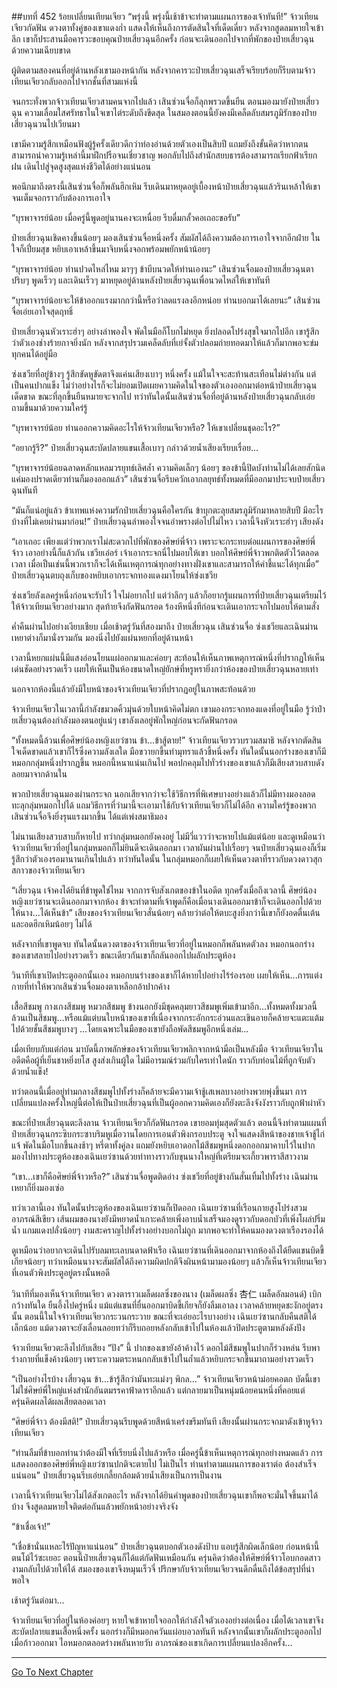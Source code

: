 ##บทที่ 452 ร้อยเปลี่ยนเทียนเจียว
“พรุ่งนี้ พรุ่งนี้เช้าข้าจะทำตามแผนการของเจ้าทันที!” จ้าวเทียนเจียวกัดฟัน ดวงตาทั้งคู่ของเขาแดงก่ำ แสดงให้เห็นถึงการตัดสินใจที่เด็ดเดี่ยว หลังจากสูดลมหายใจเข้าลึก เขาก็ประสานมือคารวะขอบคุณป๋ายเสี่ยวฉุนอีกครั้ง ก่อนจะเดินออกไปจากที่พักของป๋ายเสี่ยวฉุนด้วยความเฉียบขาด

ผู้ติดตามสองคนที่อยู่ด้านหลังเขามองหน้ากัน หลังจากคารวะป๋ายเสี่ยวฉุนเสร็จเรียบร้อยก็รีบตามจ้าวเทียนเจียวกลับออกไปจากชั้นที่สามแห่งนี้

จนกระทั่งพวกจ้าวเทียนเจียวสามคนจากไปแล้ว เสินซ่วนจื่อก็ลุกพรวดขึ้นยืน ตอนมองมายังป๋ายเสี่ยวฉุน ความเลื่อมใสศรัทธาในใจเขาไต่ระดับถึงขีดสุด ในสมองตอนนี้ยังคงมีเคล็ดลับสมรภูมิรักของป๋ายเสี่ยวฉุนวนไปเวียนมา

เขามีความรู้สึกเหมือนฟังผู้รู้ครั้งเดียวดีกว่าท่องอ่านด้วยตัวเองเป็นสิบปี แถมยังถึงขั้นคิดว่าหากตนสามารถนำความรู้เหล่านี้มาฝึกปรือจนเชี่ยวชาญ พอกลับไปถึงสำนักสยบธารต้องสามารถเรียกฟ้าเรียกฝน เดินไปสู่จุดสูงสุดแห่งชีวิตได้อย่างแน่นอน

พอนึกมาถึงตรงนี้เสินซ่วนจื่อก็พลันฮึกเหิม รีบเดินมาหยุดอยู่เบื้องหน้าป๋ายเสี่ยวฉุนแล้วรินเหล้าให้เขาจนเต็มจอกราวกับต้องการเอาใจ

“บุรพาจารย์น้อย เมื่อครู่นี้พูดอยู่นานคงจะเหนื่อย รีบดื่มกลั้วคอเถอะขอรับ”

ป๋ายเสี่ยวฉุนเชิดคางขึ้นน้อยๆ มองเสินซ่วนจื่อหนึ่งครั้ง สัมผัสได้ถึงความต้องการเอาใจจากอีกฝ่าย ในใจก็เปี่ยมสุข หยิบเอาเหล้าขึ้นมาจิบหนึ่งจอกพร้อมพยักหน้าน้อยๆ

“บุรพาจารย์น้อย ท่านปวดไหล่ไหม มาๆๆ ข้าบีบนวดให้ท่านเองนะ” เสินซ่วนจื่อมองป๋ายเสี่ยวฉุนตาปริบๆ พูดเร็วๆ และเดินเร็วๆ มาหยุดอยู่ด้านหลังป๋ายเสี่ยวฉุนเพื่อนวดไหล่ให้เขาทันที

“บุรพาจารย์น้อยจะให้ข้าออกแรงมากกว่านี้หรือว่าลดแรงลงอีกหน่อย ท่านบอกมาได้เลยนะ” เสินซ่วนจื่อเอ่ยเอาใจสุดฤทธิ์

ป๋ายเสี่ยวฉุนหัวเราะฮ่าๆ อย่างลำพองใจ พัดในมือก็โบกไม่หยุด ยิ่งปลอดโปร่งสุขใจมากไปอีก เขารู้สึกว่าตัวเองช่างร้ายกาจยิ่งนัก หลังจากสรุปรวมเคล็ดลับที่เย่จั้งตัวปลอมถ่ายทอดมาให้แล้วก็มากพอจะข่มทุกคนได้อยู่มือ

ซ่งเชวียที่อยู่ข้างๆ รู้สึกขัดหูขัดตาจึงแค่นเสียงเบาๆ หนึ่งครั้ง แม้ในใจจะสะท้านสะเทือนไม่ต่างกัน แต่เป็นคนปากแข็ง ไม่ว่าอย่างไรก็จะไม่ยอมเปิดเผยความคิดในใจของตัวเองออกมาต่อหน้าป๋ายเสี่ยวฉุนเด็ดขาด ขณะที่ลุกขึ้นยืนหมายจะจากไป ทว่าทันใดนั้นเสินซ่วนจื่อที่อยู่ด้านหลังป๋ายเสี่ยวฉุนกลับเอ่ยถามขึ้นมาด้วยความใคร่รู้

“บุรพาจารย์น้อย ท่านออกความคิดอะไรให้จ้าวเทียนเจียวหรือ? ให้เขาเปลี่ยนชุดอะไร?”

“อยากรู้รึ?” ป๋ายเสี่ยวฉุนสะบัดปลายแขนเสื้อเบาๆ กล่าวด้วยน้ำเสียงเรียบเรื่อย...

“บุรพาจารย์น้อยฉลาดหลักแหลมวรยุทธ์เลิศล้ำ ความคิดเล็กๆ น้อยๆ ของข้านี้ปิดบังท่านไม่ได้เลยสักนิด แค่มองปราดเดียวท่านก็มองออกแล้ว” เสินซ่วนจื่อรีบควักเอากลยุทธ์ทั้งหมดที่มีออกมาประจบป๋ายเสี่ยวฉุนทันที

“มันก็แน่อยู่แล้ว ข้าเทพแห่งความรักป๋ายเสี่ยวฉุนคือใครกัน ข้าบุกตะลุยสมรภูมิรักมาหลายสิบปี มีอะไรบ้างที่ไม่เคยผ่านมาก่อน!” ป๋ายเสี่ยวฉุนลำพองใจจนอำพรางต่อไปไม่ไหว เวลานี้จึงหัวเราะฮ่าๆ เสียงดัง

“เอาเถอะ เพียงแต่ว่าพวกเราไม่สะดวกไปที่พักของศิษย์พี่จ้าว เพราะจะกระทบต่อแผนการของศิษย์พี่จ้าว เอาอย่างนี้ก็แล้วกัน เชวียเอ๋อร์ เจ้าเอากระจกนี่ไปมอบให้เขา บอกให้ศิษย์พี่จ้าวพกติดตัวไว้ตลอดเวลา เมื่อเป็นเช่นนี้พวกเราก็จะได้เห็นเหตุการณ์ทุกอย่างทางฝั่งเขาและสามารถให้คำชี้แนะได้ทุกเมื่อ” ป๋ายเสี่ยวฉุนตบถุงเก็บของหยิบเอากระจกทองแดงมาโยนให้ซ่งเชวีย

ซ่งเชวียลังเลครู่หนึ่งก่อนจะรับไว้ ใจไม่อยากไป แต่ว่าลึกๆ แล้วก็อยากรู้แผนการที่ป๋ายเสี่ยวฉุนเตรียมไว้ให้จ้าวเทียนเจียวอย่างมาก สุดท้ายจึงกัดฟันกรอด ร้องหึหนึ่งทีก่อนจะเดินเอากระจกไปมอบให้ตามสั่ง

ค่ำคืนผ่านไปอย่างเงียบเชียบ เมื่อเช้าตรู่วันที่สองมาถึง ป๋ายเสี่ยวฉุน เสินซ่วนจื่อ ซ่งเชวียและเฉินม่านเหยาต่างก็มานั่งรวมกัน มองนิ่งไปยังแผ่นหยกที่อยู่ด้านหน้า

เวลานี้หยกแผ่นนี้มีแสงอ่อนโยนแผ่ออกมาและค่อยๆ สะท้อนให้เห็นภาพเหตุการณ์หนึ่งที่ปรากฏให้เห็นเด่นชัดอย่างรวดเร็ว เผยให้เห็นเป็นห้องขนาดใหญ่ยักษ์ที่หรูหรายิ่งกว่าห้องของป๋ายเสี่ยวฉุนหลายเท่า

นอกจากห้องนี้แล้วยังมีใบหน้าของจ้าวเทียนเจียวที่ปรากฏอยู่ในภาพสะท้อนด้วย

จ้าวเทียนเจียวในเวลานี้กำลังขมวดคิ้วมุ่นด้วยใบหน้าคิดไม่ตก เขามองกระจกทองแดงที่อยู่ในมือ รู้ว่าป๋ายเสี่ยวฉุนต้องกำลังมองตนอยู่แน่ๆ เขาลังเลอยู่พักใหญ่ก่อนจะกัดฟันกรอด

“ทั้งหมดนี้ล้วนเพื่อศิษย์น้องหญิงเยว่ซาน ข้า...ข้าสู้ตาย!” จ้าวเทียนเจียวรวบรวมสมาธิ หลังจากตัดสินใจเด็ดขาดแล้วเขาก็ไร้ซึ่งความลังเลใด มือขวายกขึ้นทำมุทราแล้วชี้หนึ่งครั้ง ทันใดนั้นนอกร่างของเขาก็มีหมอกกลุ่มหนึ่งปรากฏขึ้น หมอกนี้หนาแน่นเกินไป พอปกคลุมไปทั่วร่างของเขาแล้วก็มีเสียงสวบสาบดังลอยมาจากด้านใน

พวกป๋ายเสี่ยวฉุนมองผ่านกระจก นอกเสียจากว่าจะใช้วิธีการที่พิเศษบางอย่างแล้วก็ไม่มีทางมองลอดทะลุกลุ่มหมอกไปได้ แถมวิธีการที่ว่ามานี้จะเอามาใช้กับจ้าวเทียนเจียวก็ไม่ได้อีก ความใคร่รู้ของพวกเสินซ่วนจื่อจึงยิ่งรุนแรงมากขึ้น ได้แต่เพ่งสมาธิมอง

ไม่นานเสียงสวบสาบก็หายไป ทว่ากลุ่มหมอกยังคงอยู่ ไม่มีวี่แววว่าจะหายไปแม้แต่น้อย และดูเหมือนว่าจ้าวเทียนเจียวที่อยู่ในกลุ่มหมอกก็ไม่ยินดีจะเดินออกมา เวลาผันผ่านไปเรื่อยๆ จนป๋ายเสี่ยวฉุนเองก็เริ่มรู้สึกว่าตัวเองรอมานานเกินไปแล้ว ทว่าทันใดนั้น ในกลุ่มหมอกก็เผยให้เห็นดวงตาที่ราวกับดวงดาวสุกสกาวของจ้าวเทียนเจียว

“เสี่ยวฉุน เจ้าคงได้ยินที่ข้าพูดใช่ไหม จากการจับสังเกตของข้าในอดีต ทุกครั้งเมื่อถึงเวลานี้ ศิษย์น้องหญิงเยว่ซานจะเดินออกมาจากห้อง ข้าจะทำตามที่เจ้าพูดก็คือเมื่อนางเดินออกมาข้าก็จะเดินออกไปด้วย ให้นาง...ได้เห็นข้า” เสียงของจ้าวเทียนเจียวสั่นน้อยๆ คล้ายว่าต่อให้ตบะสูงยิ่งกว่านี้เขาก็ยังอดตื่นเต้น และอดฮึกเหิมน้อยๆ ไม่ได้

หลังจากที่เขาพูดจบ ทันใดนั้นดวงตาของจ้าวเทียนเจียวที่อยู่ในหมอกก็พลันหดตัวลง หมอกนอกร่างของเขาสลายไปอย่างรวดเร็ว ขณะเดียวกันเขาก็ถลันออกไปผลักประตูห้อง

วินาทีที่เขาเปิดประตูออกนั้นเอง หมอกบนร่างของเขาก็ได้หายไปอย่างไร้ร่องรอย เผยให้เห็น...การแต่งกายที่ทำให้พวกเสินซ่วนจื่อมองตาเหลือกอ้าปากค้าง

เสื้อสีชมพู กางเกงสีชมพู หมวกสีชมพู ข้างนอกยังมีชุดคลุมยาวสีชมพูเพิ่มเข้ามาอีก...ทั้งหมดทั้งมวลนี้ล้วนเป็นสีชมพู...หรือแม้แต่บนใบหน้าของเขาที่เนื่องจากกระอักกระอ่วนและเขินอายก็คล้ายจะแตะแต้มไปด้วยชั้นสีชมพูบางๆ ...โดยเฉพาะในมือของเขายังถือพัดสีชมพูอีกหนึ่งเล่ม...

เมื่อเทียบกับแต่ก่อน มาบัดนี้ภาพลักษ์ของจ้าวเทียนเจียวพลิกจากหน้ามือเป็นหลังมือ จ้าวเทียนเจียวในอดีตคือผู้ที่เย็นชาหยิ่งยโส สูงส่งเกินผู้ใด ไม่มีอารมณ์ร่วมกับใครเท่าใดนัก ราวกับท่อนไม้ที่ถูกจับตัวด้วยน้ำแข็ง!

ทว่าตอนนี้เมื่ออยู่ท่ามกลางสีชมพูไปทั้งร่างก็คล้ายจะมีความเจ้าชู้เสเพลบางอย่างพวยพุ่งขึ้นมา การเปลี่ยนแปลงครั้งใหญ่นี้ต่อให้เป็นป๋ายเสี่ยวฉุนที่เป็นผู้ออกความคิดเองก็ยังตะลึงจังงังราวกับถูกฟ้าผ่าหัว

ขณะที่ป๋ายเสี่ยวฉุนตะลึงลาน จ้าวเทียนเจียวก็กัดฟันกรอด เขายอมทุ่มสุดตัวแล้ว ตอนนี้จึงทำตามแผนที่ป๋ายเสี่ยวฉุนกระซิบกระซาบริมหูเมื่อวานโดยการเอนตัวพิงกรอบประตู จงใจแสดงสีหน้าของชายเจ้าชู้ไก่แจ้ พัดในมือโบกขึ้นลงช้าๆ หรี่ตาทั้งคู่ลง แถมยังหยิบเอาดอกไม้สีชมพูหนึ่งดอกออกมาคาบไว้ในปาก มองไปทางประตูห้องของเฉินเยว่ซานด้วยท่าทางราวกับขุนนางใหญ่ที่เตรียมจะเกี้ยวพาราสีสาวงาม

“เขา...เขาก็คือศิษย์พี่จ้าวหรือ?” เสินซ่วนจื่อพูดติดอ่าง ซ่งเชวียที่อยู่ข้างกันสั่นเทิ้มไปทั้งร่าง เฉินม่านเหยาก็ยิ่งมองเซ่อ

ทว่าเวลานี้เอง ทันใดนั้นประตูห้องของเฉินเยว่ซานก็เปิดออก เฉินเยว่ซานที่เรือนกายสูงโปร่งสวมอาภรณ์สีเขียว เส้นผมของนางยังมีหยาดน้ำเกาะคล้ายเพิ่งอาบน้ำเสร็จมองดูราวกับดอกบัวที่เพิ่งโผล่ปริ่มน้ำ แกมแดงปลั่งน้อยๆ งามสะคราญไปทั้งร่างอย่างบอกไม่ถูก มากพอจะทำให้คนมองดวงตาเรืองรองได้

ดูเหมือนว่าอยากจะเดินไปรับลมทะเลบนดาดฟ้าเรือ เฉินเยว่ซานที่เดินออกมาจากห้องถึงได้ยืดแขนบิดขี้เกียจน้อยๆ ทว่าเหมือนนางจะสัมผัสได้ถึงความผิดปกติจึงผินหน้ามามองน้อยๆ แล้วก็เห็นจ้าวเทียนเจียวที่เอนตัวพิงประตูอยู่ตรงนั้นพอดี

วินาทีที่มองเห็นจ้าวเทียนเจียว ดวงตาราวเมล็ดผลซิ่งของนาง (เมล็ดผลซิ่ง 杏仁 เมล็ดอัลมอนด์) เบิกกว้างทันใด ยืนอึ้งไปครู่หนึ่ง แม้แต่แขนที่ยื่นออกมาบิดขี้เกียจก็ยังลืมเอาลง เวลาคล้ายหยุดชะงักอยู่ตรงนั้น ตอนนี้ในใจจ้าวเทียนเจียวกระวนกระวาย ขณะที่จะเอ่ยอะไรบางอย่าง เฉินเยว่ซานกลับคืนสติได้เล็กน้อย แม้ดวงตาจะยังเลื่อนลอยทว่าก็รีบถอยหลังกลับเข้าไปในห้องแล้วปิดประตูตามหลังดังปัง

จ้าวเทียนเจียวตะลึงไปกับเสียง “ปัง” นี้ ปากของเขายังอ้าค้างไว้ ดอกไม้สีชมพูในปากก็ร่วงหล่น รีบพาร่างกายที่แข็งค้างน้อยๆ เพราะความตระหนกกลับเข้าไปในถ้ำแล้วหยิบกระจกขึ้นมาถามอย่างรวดเร็ว

“เป็นอย่างไรบ้าง เสี่ยวฉุน ข้า...ข้ารู้สึกว่ามันทะแม่งๆ พิกล...” จ้าวเทียนเจียวหน้าม่อยคอตก บัดนี้เขาไม่ใช่ศิษย์พี่ใหญ่แห่งสำนักอันตมรรคาฟ้าดาราอีกแล้ว แต่กลายมาเป็นหนุ่มน้อยคนหนึ่งที่คอยแต่ครุ่นคิดผลได้ผลเสียตลอดเวลา

“ศิษย์พี่จ้าว ต้องมีสติ!” ป๋ายเสี่ยวฉุนรีบพูดด้วยสีหน้าเคร่งขรึมทันที เสียงนั้นผ่านกระจกมาดังเข้าหูจ้าวเทียนเจียว

“ท่านลืมที่ข้าบอกท่านว่าต้องมีใจที่เรียบนิ่งไปแล้วหรือ เมื่อครู่นี้ข้าเห็นเหตุการณ์ทุกอย่างหมดแล้ว การแสดงออกของศิษย์พี่หญิงเยว่ซานปกติจะตายไป ไม่เป็นไร ท่านทำตามแผนการของเราต่อ ต้องสำเร็จแน่นอน” ป๋ายเสี่ยวฉุนรีบเอ่ยเกลี้ยกล้อมด้วยน้ำเสียงเป็นการเป็นงาน

เวลานี้จ้าวเทียนเจียวไม่ได้สังเกตอะไร หลังจากได้ยินคำพูดของป๋ายเสี่ยวฉุนเขาก็พอจะมั่นใจขึ้นมาได้บ้าง จึงสูดลมหายใจติดต่อกันแล้วพยักหน้าอย่างจริงจัง

“ข้าเชื่อเจ้า!”

“เชื่อข้านั่นแหละไร้ปัญหาแน่นอน” ป๋ายเสี่ยวฉุนตบอกตัวเองดังป้าบ แอบรู้สึกผิดเล็กน้อย ก่อนหน้านี้ตนโม้ไว้ซะเยอะ ตอนนี้ป๋ายเสี่ยวฉุนก็ได้แต่กัดฟันเหมือนกัน ครุ่นคิดว่าต้องให้ศิษย์พี่จ้าวโอบกอดสาวงามกลับไปด้วยให้ได้ สมองของเขาจึงหมุนเร็วจี๋ ปรึกษากับจ้าวเทียนเจียวจนดึกดื่นถึงได้ข้อสรุปที่น่าพอใจ

เช้าตรู่วันต่อมา...

จ้าวเทียนเจียวที่อยู่ในห้องค่อยๆ หายใจเข้าหายใจออกให้กำลังใจตัวเองอย่างต่อเนื่อง เมื่อได้เวลาเขาจึงสะบัดปลายแขนเสื้อหนึ่งครั้ง นอกร่างก็มีหมอกควันแผ่อบอวลทันที หลังจากนั้นเขาก็ผลักประตูออกไป เมื่อก้าวออกมา ไอหมอกตลอดร่างพลันหายวับ อาภรณ์ของเขาเกิดการเปลี่ยนแปลงอีกครั้ง...

------




[Go To Next Chapter]( ./75.md)